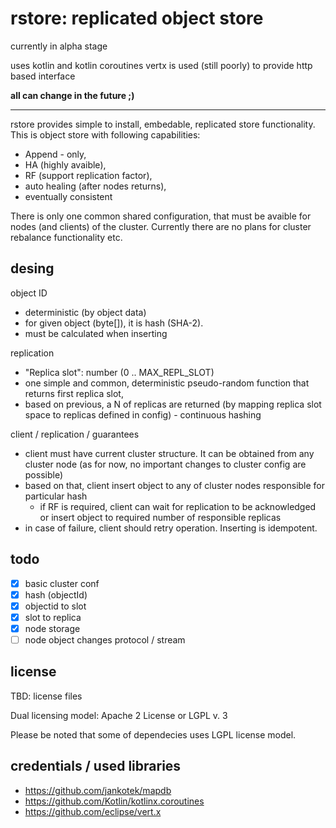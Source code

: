 rstore: replicated object store
====================================

currently in alpha stage

uses kotlin and kotlin coroutines
vertx is used (still poorly) to provide http based interface

**all can change in the future ;)**

------

rstore provides simple to install, embedable, replicated store functionality.
This is object store with following capabilities:
- Append - only,
- HA (highly avaible),
- RF (support replication factor),
- auto healing (after nodes returns),
- eventually consistent

There is only one common shared configuration, that must be avaible for nodes (and clients) of the cluster.
Currently there are no plans for cluster rebalance functionality etc.

desing
------

object ID
- deterministic (by object data)
- for given object (byte[]), it is hash (SHA-2).
- must be calculated when inserting

replication
- "Replica slot": number (0 .. MAX_REPL_SLOT)
- one simple and common, deterministic pseudo-random function that returns first replica slot,
- based on previous, a N of replicas are returned (by mapping replica slot space to replicas defined in config) - continuous hashing

client / replication / guarantees
- client must have current cluster structure. It can be obtained from any cluster node (as for now, no important changes to cluster config are possible)
- based on that, client insert object to any of cluster nodes responsible for particular hash
    - if RF is required, client can wait for replication to be acknowledged or insert object to required number of responsible replicas
- in case of failure, client should retry operation. Inserting is idempotent.

todo
-----
- [x] basic cluster conf
- [x] hash (objectId)
- [x] objectid to slot
- [x] slot to replica
- [x] node storage
- [ ] node object changes protocol / stream

license
----

TBD: license files

Dual licensing model: Apache 2 License or LGPL v. 3

Please be noted that some of dependecies uses LGPL license model.

credentials / used libraries
---

- https://github.com/jankotek/mapdb 
- https://github.com/Kotlin/kotlinx.coroutines
- https://github.com/eclipse/vert.x

